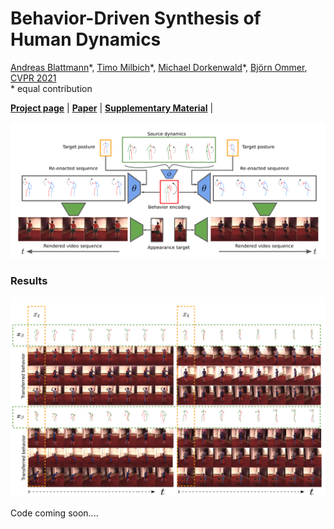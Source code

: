 # Behavior-Driven Synthesis of Human Dynamics

[Andreas Blattmann](https://www.linkedin.com/in/andreas-blattmann-479038186/?originalSubdomain=de)\*,
[Timo Milbich](https://timomilbich.github.io/)\*,
[Michael Dorkenwald](https://mdork.github.io/)\*,
[Björn Ommer](https://hci.iwr.uni-heidelberg.de/Staff/bommer),
[CVPR 2021](http://cvpr2021.thecvf.com/)<br/>
\* equal contribution

[**Project page**](https://compvis.github.io/behavior-driven-video-synthesis/) | 
[**Paper**](XX) | 
[**Supplementary Material**](XX) |

![teaser](https://github.com/CompVis/behavior-driven-video-synthesis/blob/gh-pages/images/first-page.png "Method pipeline")


### Results   
![](https://github.com/CompVis/behavior-driven-video-synthesis/blob/gh-pages/images/results.png "Method pipeline")


Code coming soon....

